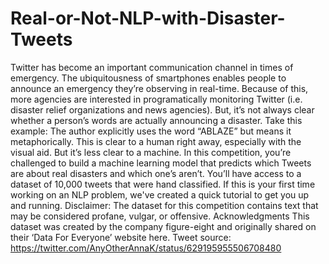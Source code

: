 # Real-or-Not-NLP-with-Disaster-Tweets
Twitter has become an important communication channel in times of emergency. The ubiquitousness of smartphones enables people to announce an emergency they’re observing in real-time. Because of this, more agencies are interested in programatically monitoring Twitter (i.e. disaster relief organizations and news agencies).  But, it’s not always clear whether a person’s words are actually announcing a disaster. Take this example:      The author explicitly uses the word “ABLAZE” but means it metaphorically. This is clear to a human right away, especially with the visual aid. But it’s less clear to a machine.  In this competition, you’re challenged to build a machine learning model that predicts which Tweets are about real disasters and which one’s aren’t. You’ll have access to a dataset of 10,000 tweets that were hand classified. If this is your first time working on an NLP problem, we've created a quick tutorial to get you up and running.  Disclaimer: The dataset for this competition contains text that may be considered profane, vulgar, or offensive.  Acknowledgments This dataset was created by the company figure-eight and originally shared on their ‘Data For Everyone’ website here.  Tweet source: https://twitter.com/AnyOtherAnnaK/status/629195955506708480
